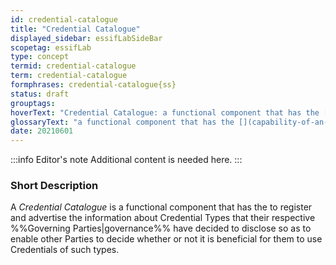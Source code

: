 ```yaml
---
id: credential-catalogue
title: "Credential Catalogue"
displayed_sidebar: essifLabSideBar
scopetag: essifLab
type: concept
termid: credential-catalogue
term: credential-catalogue
formphrases: credential-catalogue{ss}
status: draft
grouptags:
hoverText: "Credential Catalogue: a functional component that has the [](capability-of-an-actor@) to register and advertise the information about Credential Types that their respective Governing Parties have decided to disclose so as to enable other Parties to decide whether or not it is beneficial for them to use Credentials of such types."
glossaryText: "a functional component that has the [](capability-of-an-actor@) to register and advertise the information about %%credential types^credential-type%% that their respective %%governing parties^governance%% have decided to disclose so as to enable other %%parties^party%% to decide whether or not it is beneficial for them to use %%credentials^credential%% of such types."
date: 20210601
---
```


:::info Editor's note
Additional content is needed here.
:::

### Short Description

A *Credential Catalogue* is a functional component that has the [](capability-of-an-actor@) to register and advertise the information about Credential Types that their respective %%Governing Parties|governance%% have decided to disclose so as to enable other Parties to decide whether or not it is beneficial for them to use Credentials of such types.
